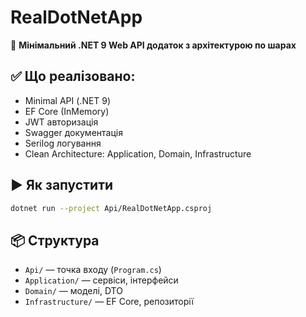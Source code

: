 # RealDotNetApp

🚀 **Мінімальний .NET 9 Web API додаток з архітектурою по шарах**

## ✅ Що реалізовано:
- Minimal API (.NET 9)
- EF Core (InMemory)
- JWT авторизація
- Swagger документація
- Serilog логування
- Clean Architecture: Application, Domain, Infrastructure

## ▶️ Як запустити
```bash
dotnet run --project Api/RealDotNetApp.csproj
```

## 📦 Структура
- `Api/` — точка входу (`Program.cs`)
- `Application/` — сервіси, інтерфейси
- `Domain/` — моделі, DTO
- `Infrastructure/` — EF Core, репозиторії
